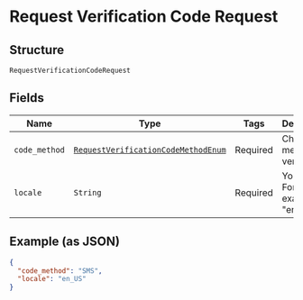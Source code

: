
# Request Verification Code Request

## Structure

`RequestVerificationCodeRequest`

## Fields

| Name | Type | Tags | Description |
|  --- | --- | --- | --- |
| `code_method` | [`RequestVerificationCodeMethodEnum`](../../doc/models/request-verification-code-method-enum.md) | Required | Chosen method for verification. |
| `locale` | `String` | Required | Your locale. For example: "en_US". |

## Example (as JSON)

```json
{
  "code_method": "SMS",
  "locale": "en_US"
}
```

